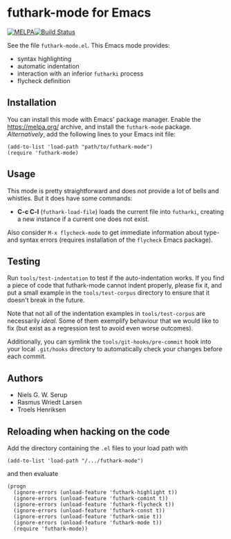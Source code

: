 # futhark-mode for Emacs

[![MELPA](https://melpa.org/packages/futhark-mode-badge.svg)](https://melpa.org/#/futhark-mode)[![Build Status](https://travis-ci.org/diku-dk/futhark-mode.svg?branch=master)](https://travis-ci.org/diku-dk/futhark-mode)

See the file `futhark-mode.el`.  This Emacs mode provides:

  * syntax highlighting
  * automatic indentation
  * interaction with an inferior `futharki` process
  * flycheck definition

## Installation

You can install this mode with Emacs' package manager.  Enable the
https://melpa.org/ archive, and install the `futhark-mode` package.
*Alternatively*, add the following lines to your Emacs init file:

    (add-to-list 'load-path "path/to/futhark-mode")
    (require 'futhark-mode)

## Usage

This mode is pretty straightforward and does not provide a lot of
bells and whistles.  But it does have some commands:

  * **C-c C-l** (`futhark-load-file`) loads the current file into
    `futharki`, creating a new instance if a current one does not
    exist.

Also consider `M-x flycheck-mode` to get immediate information about
type- and syntax errors (requires installation of the `flycheck` Emacs
package).

## Testing

Run `tools/test-indentation` to test if the auto-indentation works.  If
you find a piece of code that futhark-mode cannot indent properly,
please fix it, and put a small example in the `tools/test-corpus`
directory to ensure that it doesn't break in the future.

Note that not all of the indentation examples in `tools/test-corpus` are
necessarily *ideal*.  Some of them exemplify behaviour that we would
like to fix (but exist as a regression test to avoid even worse
outcomes).

Additionally, you can symlink the `tools/git-hooks/pre-commit` hook into
your local `.git/hooks` directory to automatically check your changes
before each commit.

## Authors

  + Niels G. W. Serup
  + Rasmus Wriedt Larsen
  + Troels Henriksen

## Reloading when hacking on the code

Add the directory containing the `.el` files to your load path with

    (add-to-list 'load-path "/.../futhark-mode")

and then evaluate

    (progn
      (ignore-errors (unload-feature 'futhark-highlight t))
      (ignore-errors (unload-feature 'futhark-comint t))
      (ignore-errors (unload-feature 'futhark-flycheck t))
      (ignore-errors (unload-feature 'futhark-const t))
      (ignore-errors (unload-feature 'futhark-smie t))
      (ignore-errors (unload-feature 'futhark-mode t))
      (require 'futhark-mode))
